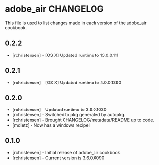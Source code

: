 adobe_air CHANGELOG
===================

This file is used to list changes made in each version of the adobe_air cookbook.

0.2.2
-----
- [rchristensen] - [OS X] Updated runtime to 13.0.0.111

0.2.1
-----
- [rchristensen] - [OS X] Updated runtime to 4.0.0.1390

0.2.0
-----
- [rchristensen] - Updated runtime to 3.9.0.1030
- [rchristensen] - Switched to pkg generated by autopkg.
- [rchristensen] - Brought CHANGELOG/metadata/README up to code.
- [mdietz] - Now has a windows recipe!

0.1.0
-----
- [rchristensen] - Initial release of adobe_air cookbook
- [rchristensen] - Current version is 3.6.0.6090